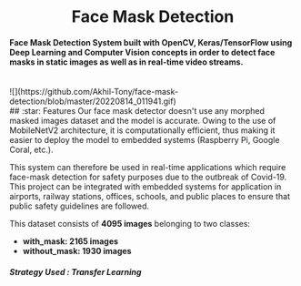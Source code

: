 <h1 align="center">Face Mask Detection</h1>
<h4>Face Mask Detection System built with OpenCV, Keras/TensorFlow using Deep Learning and Computer Vision concepts in order to detect face masks in static images as well as in real-time video streams.</h4>
<br>
![](https://github.com/Akhil-Tony/face-mask-detection/blob/master/20220814_011941.gif) 
<br>
## :star: Features
Our face mask detector doesn't use any morphed masked images dataset and the model is accurate. Owing to the use of MobileNetV2 architecture, it is computationally efficient, thus making it easier to deploy the model to embedded systems (Raspberry Pi, Google Coral, etc.).

This system can therefore be used in real-time applications which require face-mask detection for safety purposes due to the outbreak of Covid-19. This project can be integrated with embedded systems for application in airports, railway stations, offices, schools, and public places to ensure that public safety guidelines are followed.

This dataset consists of __4095 images__ belonging to two classes:
*	__with_mask: 2165 images__
*	__without_mask: 1930 images__

<h5> Strategy Used : Transfer Learning <h5>

